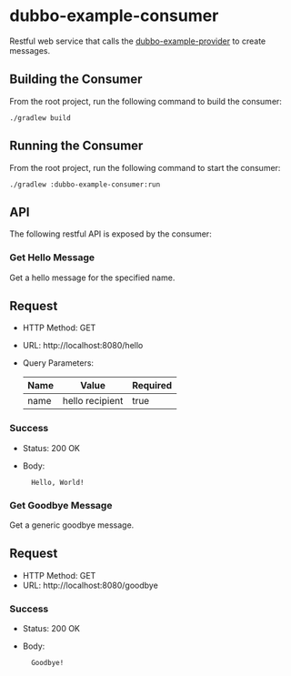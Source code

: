 # dubbo-example-consumer
Restful web service that calls the [dubbo-example-provider](../dubbo-example-provider) to create messages.

## Building the Consumer
From the root project, run the following command to build the consumer:

    ./gradlew build

## Running the Consumer
From the root project, run the following command to start the consumer:

    ./gradlew :dubbo-example-consumer:run
    
## API
The following restful API is exposed by the consumer:

### Get Hello Message
Get a hello message for the specified name.

## Request
* HTTP Method: GET
* URL: http://localhost:8080/hello
* Query Parameters:

    | Name | Value           | Required  |
    |------|-----------------|-----------|
    | name | hello recipient | true      |
    
### Success
* Status: 200 OK
* Body:

        Hello, World!


### Get Goodbye Message
Get a generic goodbye message.

## Request
* HTTP Method: GET
* URL: http://localhost:8080/goodbye
    
### Success
* Status: 200 OK
* Body:

        Goodbye!
